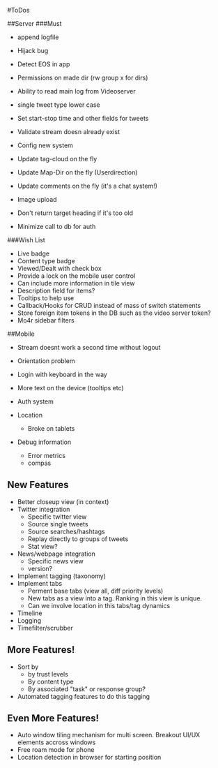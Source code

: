 #ToDos

##Server
###Must
* append logfile
* Hijack bug

* Detect EOS in app
* Permissions on made dir (rw group x for dirs)
* Ability to read main log from Videoserver

* single tweet type lower case
* Set start-stop time and other fields for tweets

* Validate stream doesn already exist
* Config new system

* Update tag-cloud on the fly
* Update Map-Dir on the fly (Userdirection)
* Update comments on the fly (it's a chat system!)

* Image upload

* Don't return target heading if it's too old
* Minimize call to db for auth

###Wish List
* Live badge
* Content type badge
* Viewed/Dealt with check box
* Provide a lock on the mobile user control
* Can include more information in tile view
* Description field for items?
* Tooltips to help use
* Callback/Hooks for CRUD instead of mass of switch statements
* Store foreign item tokens in the DB such as the video server token?
* Mo4r sidebar filters

##Mobile
* Stream doesnt work a second time without logout
* Orientation problem
* Login with keyboard in the way

* More text on the device (tooltips etc)
* Auth system
* Location
	* Broke on tablets
* Debug information
	* Error metrics
	* compas

## New Features
* Better closeup view (in context)
* Twitter integration
	* Specific twitter view
	* Source single tweets
	* Source searches/hashtags
	* Replay directly to groups of tweets
	* Stat view?
* News/webpage integration
	* Specific news view
	* version?
* Implement tagging (taxonomy)
* Implement tabs
	* Perment base tabs (view all, diff priority levels)
	* New tabs as a view into a tag. Ranking in this view is unique.
	* Can we involve location in this tabs/tag dynamics
* Timeline
* Logging
* Timefilter/scrubber

## More Features!
* Sort by
	* by trust levels
	* By content type
	* By associated "task" or response group?
* Automated tagging features to do this tagging

## Even More Features!
* Auto window tiling mechanism for multi screen. Breakout UI/UX elements accross windows
* Free roam mode for phone
* Location detection in browser for starting position